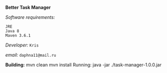 

**Better Task Manager**

_Software requirements:_
~~~~
JRE
Java 8
Maven 3.6.1
~~~~
_Developer:_
`Kris`

_email:_ `daphna11@mail.ru`

**Building:**
mvn clean
mvn install
Running:
java -jar ./task-manager-1.0.0.jar
